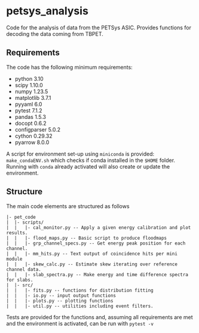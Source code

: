 # petsys_analysis

Code for the analysis of data from the PETSys ASIC.
Provides functions for decoding the data coming from
TBPET.

## Requirements
The code has the following minimum requirements:
 - python 3.10
 - scipy 1.10.0
 - numpy 1.23.5
 - matplotlib 3.7.1
 - pyyaml 6.0
 - pytest 7.1.2
 - pandas 1.5.3
 - docopt 0.6.2
 - configparser 5.0.2
 - cython 0.29.32
 - pyarrow 8.0.0

 A script for environment set-up using `miniconda` is provided: `make_condaENV.sh` which checks if conda installed in the `$HOME` folder. Running with `conda` already
 activated will also create or update the environment.

 ## Structure
 The main code elements are structured as follows
 ```
 |- pet_code
 |  |- scripts/
 |  |   |- cal_monitor.py -- Apply a given energy calibration and plot results.
 |  |   |- flood_maps.py -- Basic script to produce floodmaps
 |  |   |- grp_channel_specs.py -- Get energy peak position for each channel.
 |  |   |- mm_hits.py -- Text output of coincidence hits per mini module
 |  |   |- skew_calc.py -- Estimate skew iterating over reference channel data.
 |  |   |- slab_spectra.py -- Make energy and time difference spectra for slabs.
 |  |- src/
 |  |   |- fits.py -- functions for distribution fitting
 |  |   |- io.py -- input output functions
 |  |   |- plots.py -- plotting functions
 |  |   |- util.py -- utilities including event filters.
 ```
 Tests are provided for the functions and, assuming all requirements are met and the environment is activated, can be run with `pytest -v`
